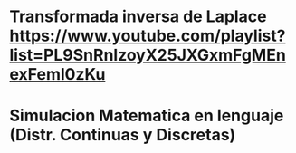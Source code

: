 # Transformada inversa de Laplace https://www.youtube.com/playlist?list=PL9SnRnlzoyX25JXGxmFgMEnexFeml0zKu
# Simulacion Matematica en lenguaje (Distr. Continuas y Discretas)
